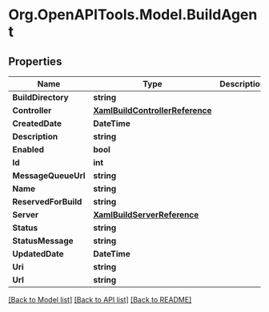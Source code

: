 # Org.OpenAPITools.Model.BuildAgent

## Properties

Name | Type | Description | Notes
------------ | ------------- | ------------- | -------------
**BuildDirectory** | **string** |  | [optional] 
**Controller** | [**XamlBuildControllerReference**](XamlBuildControllerReference.md) |  | [optional] 
**CreatedDate** | **DateTime** |  | [optional] 
**Description** | **string** |  | [optional] 
**Enabled** | **bool** |  | [optional] 
**Id** | **int** |  | [optional] 
**MessageQueueUrl** | **string** |  | [optional] 
**Name** | **string** |  | [optional] 
**ReservedForBuild** | **string** |  | [optional] 
**Server** | [**XamlBuildServerReference**](XamlBuildServerReference.md) |  | [optional] 
**Status** | **string** |  | [optional] 
**StatusMessage** | **string** |  | [optional] 
**UpdatedDate** | **DateTime** |  | [optional] 
**Uri** | **string** |  | [optional] 
**Url** | **string** |  | [optional] 

[[Back to Model list]](../README.md#documentation-for-models) [[Back to API list]](../README.md#documentation-for-api-endpoints) [[Back to README]](../README.md)

